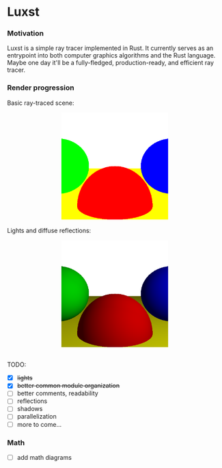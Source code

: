 # Luxst
### Motivation
Luxst is a simple ray tracer implemented in Rust. It currently serves as an entrypoint into both computer graphics algorithms and the Rust language. Maybe one day it'll be a fully-fledged, production-ready, and efficient ray tracer.

### Render progression
Basic ray-traced scene:

<p align="center">
    <img src="basic.png" alt="Basic Raytracing Output" width="250"/>
</p>

Lights and diffuse reflections:

<p align="center">
    <img src="lights.png" alt="Diffuse Reflections" width="250"/>
</p>

##

TODO:
* [x] ~~lights~~
* [x] ~~better common module organization~~
* [ ] better comments, readability
* [ ] reflections
* [ ] shadows
* [ ] parallelization
* [ ] more to come...

### Math
* [ ] add math diagrams